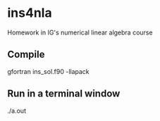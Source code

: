 # ins4nla
Homework in IG's numerical linear algebra course

Compile
-------
gfortran ins_sol.f90 -llapack

Run in a terminal window
------------------------
./a.out 

